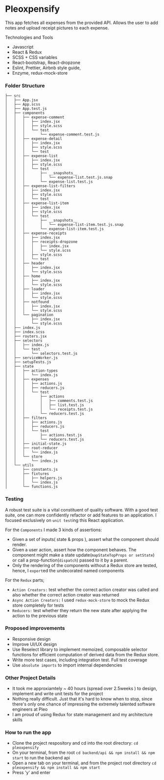 # Pleoxpensify

This app fetches all expenses from the provided API. Allows the user to add notes and upload receipt pictures to each expense.

Technologies and Tools

- Javascript
- React & Redux
- SCSS + CSS variables
- React-bootstrap, React-dropzone
- Eslint, Prettier, Airbnb style guide,
- Enzyme, redux-mock-store

### Folder Structure

```
├── src
│   ├── App.jsx
│   ├── App.scss
│   ├── App.test.js
│   ├── components
│   │   ├── expense-comment
│   │   │   ├── index.jsx
│   │   │   ├── style.scss
│   │   │   └── test
│   │   │       └── expense-comment.test.js
│   │   ├── expense-detail
│   │   │   ├── index.jsx
│   │   │   ├── style.scss
│   │   │   └── test
│   │   ├── expense-list
│   │   │   ├── index.jsx
│   │   │   ├── style.scss
│   │   │   └── test
│   │   │       ├── __snapshots__
│   │   │       │   └── expense-list.test.js.snap
│   │   │       └── expense-list.test.js
│   │   ├── expense-list-filters
│   │   │   ├── index.jsx
│   │   │   ├── style.scss
│   │   │   └── test
│   │   ├── expense-list-item
│   │   │   ├── index.jsx
│   │   │   ├── style.scss
│   │   │   └── test
│   │   │       ├── __snapshots__
│   │   │       │   └── expense-list-item.test.js.snap
│   │   │       └── expense-list-item.test.js
│   │   ├── expense-receipts
│   │   │   ├── index.jsx
│   │   │   ├── receipts-dropzone
│   │   │   │   ├── index.jsx
│   │   │   │   └── style.scss
│   │   │   ├── style.scss
│   │   │   └── test
│   │   ├── header
│   │   │   ├── index.jsx
│   │   │   └── style.scss
│   │   ├── home
│   │   │   ├── index.jsx
│   │   │   └── style.scss
│   │   ├── loader
│   │   │   ├── index.jsx
│   │   │   └── style.scss
│   │   ├── notfound
│   │   │   ├── index.jsx
│   │   │   └── style.scss
│   │   └── pagination
│   │       ├── index.jsx
│   │       └── style.scss
│   ├── index.js
│   ├── index.scss
│   ├── routers.jsx
│   ├── selectors
│   │   ├── index.js
│   │   └── test
│   │       └── selectors.test.js
│   ├── serviceWorker.js
│   ├── setupTests.js
│   ├── state
│   │   ├── action-types
│   │   │   └── index.js
│   │   ├── expenses
│   │   │   ├── actions.js
│   │   │   ├── reducers.js
│   │   │   └── test
│   │   │       ├── actions
│   │   │       │   ├── comments.test.js
│   │   │       │   ├── list.test.js
│   │   │       │   └── receipts.test.js
│   │   │       └── reducers.test.js
│   │   ├── filters
│   │   │   ├── actions.js
│   │   │   ├── reducers.js
│   │   │   └── test
│   │   │       ├── actions.test.js
│   │   │       └── reducers.test.js
│   │   ├── initial-state.js
│   │   ├── root-reducer
│   │   │   └── index.js
│   │   └── store
│   │       └── index.js
│   └── utils
│       ├── constants.js
│       ├── fixtures
│       │   ├── helpers.js
│       │   └── index.js
│       └── functions.js
```

### Testing

A robust test suite is a vital constituent of quality software. With a good test suite, one can more confidently refactor or add features to an application.
I focused exclusively on `unit test`ing this React application.

For the `Components` I made 3 kinds of assertions:

- Given a set of inputs( state & props ), assert what the component should render.
- Given a user action, assert how the component behaves. The component might make a state update(`mapStateTopProps or setState`) or call a prop-function(`dispatch`) passed to it by a parent.
- Only the rendering of the components without a Redux store are tested, hence, I `export`ed the undecorated named components

For the `Redux` parts;

- `Action Creators:` test whether the correct action creator was called and also whether the correct action creator was returned
- `Async Action Creators:` I used `redux-mock-store` to mock the Redux store completely for tests
- `Reducers:` test whether they return the new state after applying the action to the previous state

### Proposed improvements

- Responsive design
- Improve UI/UX design
- Use Reselect library to implement memoized, composable selector functions for efficient computation of derived data from the Redux store.
- Write more test cases, including integration test. Full test coverage
- Use `absolute imports` to import internal dependencies

### Other Project Details

- It took me approxiamtely ~ 40 hours (spread over 2.5weeks ) to design, implement and write unit tests for the project
- Nothing really difficult. Just that it's hard to know when to stop, since there's only one chance of impressing the extremely talented software engineers at Pleo
- I am proud of using Redux for state management and my architecture skills

### How to run the app

- Clone the project respository and cd into the root directory: `cd pleoxpensify`
- On your terminal, from the root `cd backend/api && npm install && npm start` to run the backend api
- Open a new tab on your terminal, and from the project root directory `cd pleoxpensify && npm install && npm start`
- Press 'y' and enter
